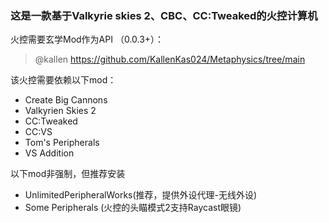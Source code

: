 ### 这是一款基于Valkyrie skies 2、CBC、CC:Tweaked的火控计算机
火控需要玄学Mod作为API （0.0.3+）：
> @kallen https://github.com/KallenKas024/Metaphysics/tree/main

该火控需要依赖以下mod：
* Create Big Cannons
* Valkyrien Skies 2
* CC:Tweaked
* CC:VS
* Tom's Peripherals
* VS Addition

以下mod非强制，但推荐安装
* UnlimitedPeripheralWorks(推荐，提供外设代理-无线外设)
* Some Peripherals (火控的头瞄模式2支持Raycast眼镜)
